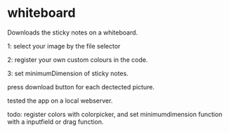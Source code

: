 # whiteboard
Downloads the sticky notes on a whiteboard.

1: select your image by the file selector 

2: register your own custom colours in the code.

3: set minimumDimension of sticky notes.

press download button for each dectected picture.

tested the app on a local webserver.

todo: register colors with colorpicker, and set minimumdimension function with a inputfield or drag function.

